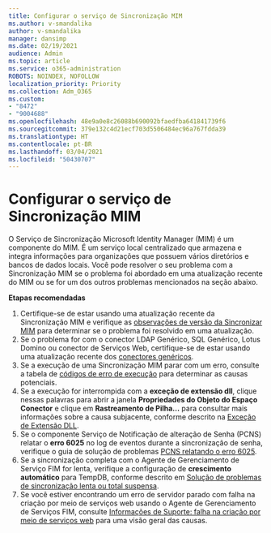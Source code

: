 ```yaml
---
title: Configurar o serviço de Sincronização MIM
ms.author: v-smandalika
author: v-smandalika
manager: dansimp
ms.date: 02/19/2021
audience: Admin
ms.topic: article
ms.service: o365-administration
ROBOTS: NOINDEX, NOFOLLOW
localization_priority: Priority
ms.collection: Adm_O365
ms.custom:
- "8472"
- "9004688"
ms.openlocfilehash: 48e9a0e8c26088b690092bfaedfba641841739f6
ms.sourcegitcommit: 379e132c4d21ecf703d5506484ec96a767fdda39
ms.translationtype: HT
ms.contentlocale: pt-BR
ms.lasthandoff: 03/04/2021
ms.locfileid: "50430707"
---
```

# <a name="configure-mim-sync-service"></a>Configurar o serviço de Sincronização MIM

O Serviço de Sincronização Microsoft Identity Manager (MIM) é um componente do MIM. É um serviço local centralizado que armazena e integra informações para organizações que possuem vários diretórios e bancos de dados locais. Você pode resolver o seu problema com a Sincronização MIM se o problema foi abordado em uma atualização recente do MIM ou se for um dos outros problemas mencionados na seção abaixo.

**Etapas recomendadas**

1. Certifique-se de estar usando uma atualização recente da Sincronização MIM e verifique as [observações de versão da Sincronizar MIM](https://docs.microsoft.com/microsoft-identity-manager/reference/version-history) para determinar se o problema foi resolvido em uma atualização.
2. Se o problema for com o conector LDAP Genérico, SQL Genérico, Lotus Domino ou conector de Serviços Web, certifique-se de estar usando uma atualização recente dos [conectores genéricos](https://docs.microsoft.com/microsoft-identity-manager/reference/microsoft-identity-manager-2016-connector-version-history).
3. Se a execução de uma Sincronização MIM parar com um erro, consulte a tabela de [códigos de erro de execução](https://docs.microsoft.com/microsoft-identity-manager/reference/maerrorcodes) para determinar as causas potenciais.
4. Se a execução for interrompida com a **exceção de extensão dll**, clique nessas palavras para abrir a janela **Propriedades do Objeto do Espaço Conector** e clique em **Rastreamento de Pilha...** para consultar mais informações sobre a causa subjacente, conforme descrito na [Exceção de Extensão DLL](https://social.technet.microsoft.com/wiki/contents/articles/7515.fim-troubleshooting-extension-dll-exception.aspx).
5. Se o componente Serviço de Notificação de alteração de Senha (PCNS) relatar o **erro 6025** no log de eventos durante a sincronização de senha, verifique o guia de solução de problemas [PCNS relatando o erro 6025](https://social.technet.microsoft.com/wiki/contents/articles/4159.pcns-troubleshooting-event-id-6025.aspx).
6. Se a sincronização completa com o Agente de Gerenciamento de Serviço FIM for lenta, verifique a configuração de **crescimento automático** para TempDB, conforme descrito em [Solução de problemas de sincronização lenta ou total suspensa](https://social.technet.microsoft.com/wiki/contents/articles/14713.troubleshooting-fim-performance-slow-or-hanging-full-synchronization.aspx).
7. Se você estiver encontrando um erro de servidor parado com falha na criação por meio de serviços web usando o Agente de Gerenciamento de Serviços FIM, consulte [Informações de Suporte: falha na criação por meio de serviços web](https://docs.microsoft.com/archive/blogs/iamsupport/support-info-fimma-failed-creation-via-web-services) para uma visão geral das causas.


